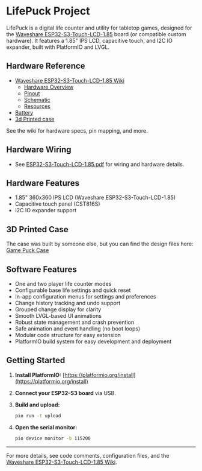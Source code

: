 # LifePuck Project

LifePuck is a digital life counter and utility for tabletop games, designed for the [Waveshare ESP32-S3-Touch-LCD-1.85](https://www.waveshare.com/wiki/ESP32-S3-Touch-LCD-1.85) board (or compatible custom hardware). It features a 1.85" IPS LCD, capacitive touch, and I2C IO expander, built with PlatformIO and LVGL.

## Hardware Reference

- [Waveshare ESP32-S3-Touch-LCD-1.85 Wiki](https://www.waveshare.com/wiki/ESP32-S3-Touch-LCD-1.85)
  - [Hardware Overview](https://www.waveshare.com/wiki/ESP32-S3-Touch-LCD-1.85#Hardware_Overview)
  - [Pinout](https://www.waveshare.com/wiki/ESP32-S3-Touch-LCD-1.85#Pinout)
  - [Schematic](https://www.waveshare.com/wiki/ESP32-S3-Touch-LCD-1.85#Schematic)
  - [Resources](https://www.waveshare.com/wiki/ESP32-S3-Touch-LCD-1.85#Resources)
- [Battery](https://a.co/d/2o6Rkg9)
- [3d Printed case](https://makerworld.com/models/1635526)

See the wiki for hardware specs, pin mapping, and more.

## Hardware Wiring

- See [ESP32-S3-Touch-LCD-1.85.pdf](ESP32-S3-Touch-LCD-1.85.pdf) for wiring and hardware details.

## Hardware Features

- 1.85" 360x360 IPS LCD (Waveshare ESP32-S3-Touch-LCD-1.85)
- Capacitive touch panel (CST816S)
- I2C IO expander support

## 3D Printed Case

The case was built by someone else, but you can find the design files here: [Game Puck Case](https://makerworld.com/en/models/1635526-game-puck#profileId-1727766)

## Software Features

- One and two player life counter modes
- Configurable base life settings and quick reset
- In-app configuration menus for settings and preferences
- Change history tracking and undo support
- Grouped change display for clarity
- Smooth LVGL-based UI animations
- Robust state management and crash prevention
- Safe animation and event handling (no boot loops)
- Modular code structure for easy extension
- PlatformIO build system for easy development and deployment

## Getting Started

1. **Install PlatformIO:** [https://platformio.org/install](https://platformio.org/install)
2. **Connect your ESP32-S3 board** via USB.
3. **Build and upload:**

   ```sh
   pio run -t upload
   ```

4. **Open the serial monitor:**

   ```sh
   pio device monitor -b 115200
   ```

---

For more details, see code comments, configuration files, and the [Waveshare ESP32-S3-Touch-LCD-1.85 Wiki](https://www.waveshare.com/wiki/ESP32-S3-Touch-LCD-1.85).
